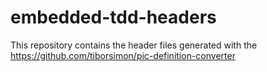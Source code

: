 # embedded-tdd-headers
This repository contains the header files generated with the https://github.com/tiborsimon/pic-definition-converter
